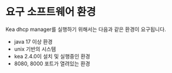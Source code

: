 요구 소프트웨어 환경
=======================

Kea dhcp manager를 실행하기 위해서는 다음과 같은 환경이 요구됩니다.


+ java 17 이상 환경
+ unix 기반의 시스템
+ kea 2.4.0이 설치 및 실행중인 환경
+ 8080, 8000 포트가 열려있는 환경